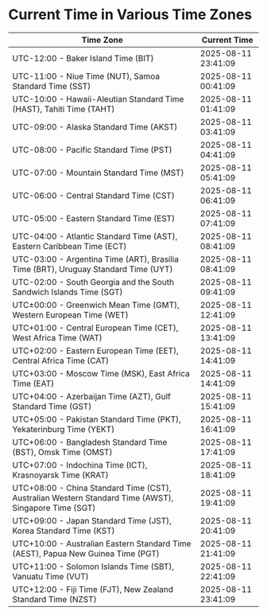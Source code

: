 # Current Time in Various Time Zones

| Time Zone | Current Time |
|-----------|--------------|
| UTC-12:00 - Baker Island Time (BIT) | 2025-08-11 23:41:09 |
| UTC-11:00 - Niue Time (NUT), Samoa Standard Time (SST) | 2025-08-11 00:41:09 |
| UTC-10:00 - Hawaii-Aleutian Standard Time (HAST), Tahiti Time (TAHT) | 2025-08-11 01:41:09 |
| UTC-09:00 - Alaska Standard Time (AKST) | 2025-08-11 03:41:09 |
| UTC-08:00 - Pacific Standard Time (PST) | 2025-08-11 04:41:09 |
| UTC-07:00 - Mountain Standard Time (MST) | 2025-08-11 05:41:09 |
| UTC-06:00 - Central Standard Time (CST) | 2025-08-11 06:41:09 |
| UTC-05:00 - Eastern Standard Time (EST) | 2025-08-11 07:41:09 |
| UTC-04:00 - Atlantic Standard Time (AST), Eastern Caribbean Time (ECT) | 2025-08-11 08:41:09 |
| UTC-03:00 - Argentina Time (ART), Brasília Time (BRT), Uruguay Standard Time (UYT) | 2025-08-11 08:41:09 |
| UTC-02:00 - South Georgia and the South Sandwich Islands Time (SGT) | 2025-08-11 09:41:09 |
| UTC±00:00 - Greenwich Mean Time (GMT), Western European Time (WET) | 2025-08-11 12:41:09 |
| UTC+01:00 - Central European Time (CET), West Africa Time (WAT) | 2025-08-11 13:41:09 |
| UTC+02:00 - Eastern European Time (EET), Central Africa Time (CAT) | 2025-08-11 14:41:09 |
| UTC+03:00 - Moscow Time (MSK), East Africa Time (EAT) | 2025-08-11 14:41:09 |
| UTC+04:00 - Azerbaijan Time (AZT), Gulf Standard Time (GST) | 2025-08-11 15:41:09 |
| UTC+05:00 - Pakistan Standard Time (PKT), Yekaterinburg Time (YEKT) | 2025-08-11 16:41:09 |
| UTC+06:00 - Bangladesh Standard Time (BST), Omsk Time (OMST) | 2025-08-11 17:41:09 |
| UTC+07:00 - Indochina Time (ICT), Krasnoyarsk Time (KRAT) | 2025-08-11 18:41:09 |
| UTC+08:00 - China Standard Time (CST), Australian Western Standard Time (AWST), Singapore Time (SGT) | 2025-08-11 19:41:09 |
| UTC+09:00 - Japan Standard Time (JST), Korea Standard Time (KST) | 2025-08-11 20:41:09 |
| UTC+10:00 - Australian Eastern Standard Time (AEST), Papua New Guinea Time (PGT) | 2025-08-11 21:41:09 |
| UTC+11:00 - Solomon Islands Time (SBT), Vanuatu Time (VUT) | 2025-08-11 22:41:09 |
| UTC+12:00 - Fiji Time (FJT), New Zealand Standard Time (NZST) | 2025-08-11 23:41:09 |
